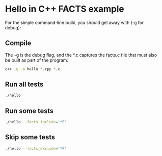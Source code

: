 # Hello in C++ FACTS example

For the simple command-line build, you should get away with (-g for debug):


## Compile
The -g is the debug flag, and the *.c captures the facts.c file that must also be built as part of the program:
```sh
c++ -g -o hello *.cpp *.c
```

## Run all tests
```sh
./hello
```

## Run some tests
```sh
./hello --facts_include='*F'
```

## Skip some tests
```sh
./hello --facts_exclude='*F'
```
